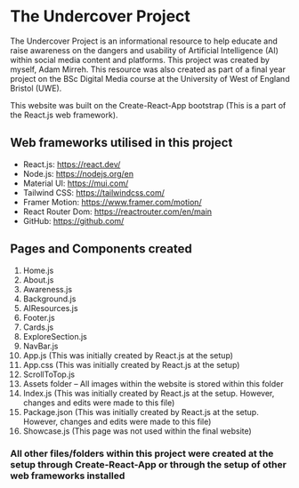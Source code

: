 # The Undercover Project

The Undercover Project is an informational resource to help educate and raise awareness on the dangers and usability of Artificial Intelligence (AI) within social media content and platforms. This project was created by myself, Adam Mirreh. This resource was also created as part of a final year project on the BSc Digital Media course at the University of West of England Bristol (UWE).

This website was built on the Create-React-App bootstrap (This is a part of the React.js web framework).

## Web frameworks utilised in this project

* React.js: https://react.dev/
* Node.js: https://nodejs.org/en
* Material UI: https://mui.com/
* Tailwind CSS: https://tailwindcss.com/
* Framer Motion: https://www.framer.com/motion/
* React Router Dom: https://reactrouter.com/en/main
* GitHub: https://github.com/ 

## Pages and Components created

1.	Home.js
2.	About.js
3.	Awareness.js
4.	Background.js
5.	AIResources.js
6.	Footer.js
7.	Cards.js
8.	ExploreSection.js
9.	NavBar.js
10.	App.js (This was initially created by React.js at the setup)
11.	App.css (This was initially created by React.js at the setup)
12.	ScrollToTop.js
13.	Assets folder – All images within the website is stored within this folder
14. Index.js (This was initially created by React.js at the setup. However, changes and edits were made to this file)
15. Package.json (This was initially created by React.js at the setup. However, changes and edits were made to this file)
16.	Showcase.js (This page was not used within the final website)

### All other files/folders within this project were created at the setup through Create-React-App or through the setup of other web frameworks installed
